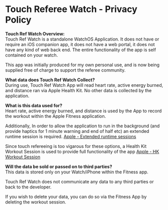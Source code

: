 # Touch Referee Watch - Privacy Policy

**Touch Ref Watch Overview:**  
Touch Ref Watch is a standalone WatchOS Application.  It does not have or require an iOS companion app, it does not have a web portal, it does not have any kind of web back end.  The entire functionality of the app is self contained on your watch.   
  
This app was initially produced for my own personal use, and is now being supplied free of charge to support the referee community.

**What data does Touch Ref Watch Collect?**  
During use, Touch Ref Watch App will read heart rate, active energy burned, and distance ran via Apple Health Kit.
No other data is collected by the application.

**What is this data used for?**  
Heart rate, active energy burned, and distance is used by the App to record the workout within the Apple Fitness application.  
  
Additionally, In order to allow the application to run in the background (and provide haptics for 1 minute warning and end of half etc) an extended runtime session is required. [Apple - Extended runtime sessions](https://developer.apple.com/documentation/watchkit/using_extended_runtime_sessions)  
  
Since touch refereeing is too vigarous for these options, a Health Kit Workout Session is used to provide full functionality of the app [Apple - HK Workout Session](https://developer.apple.com/documentation/healthkit/hkworkoutsession)

**Will the data be sold or passed on to third parties?**  
This data is stored only on your Watch/iPhone within the Fitness app.  
   
Touch Ref Watch does not communicate any data to any third parties or back to the developer.  
  
If you wish to delete your data, you can do so via the Fitness App by deleting the workout session.